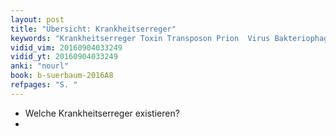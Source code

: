 ```yaml
---
layout: post
title: "Übersicht: Krankheitserreger"
keywords: "Krankheitserreger Toxin Transposon Prion  Virus Bakteriophage Bakterium Parasit Fungus"
vidid_vim: 20160904033249
vidid_yt: 20160904033249
anki: "nourl"
book: b-suerbaum-2016A8
refpages: "S. "
---
```

- Welche Krankheitserreger existieren?
- 
